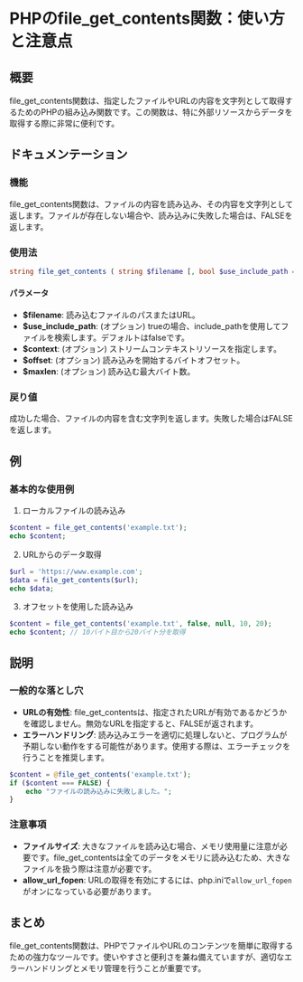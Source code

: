 <!--
Meta Description: # PHPのfile_get_contents関数：使い方と注意点 ## 概要 file_get_contents関数は、指定したファイルやURLの内容を文字列として取得するためのPHPの組み込み関数です。この関数は、特に外部リソースからデータを取得する際に非常に便利です。 ## ドキュメンテーショ...
Meta Keywords: php, content, file_get_contents, オプション, example
-->

# PHPのfile_get_contents関数：使い方と注意点

## 概要
file_get_contents関数は、指定したファイルやURLの内容を文字列として取得するためのPHPの組み込み関数です。この関数は、特に外部リソースからデータを取得する際に非常に便利です。

## ドキュメンテーション

### 機能
file_get_contents関数は、ファイルの内容を読み込み、その内容を文字列として返します。ファイルが存在しない場合や、読み込みに失敗した場合は、FALSEを返します。

### 使用法
```php
string file_get_contents ( string $filename [, bool $use_include_path = false [, resource $context = null [, int $offset = 0 [, int $maxlen = null ]]]] )
```

#### パラメータ
- **$filename**: 読み込むファイルのパスまたはURL。
- **$use_include_path**: (オプション) trueの場合、include_pathを使用してファイルを検索します。デフォルトはfalseです。
- **$context**: (オプション) ストリームコンテキストリソースを指定します。
- **$offset**: (オプション) 読み込みを開始するバイトオフセット。
- **$maxlen**: (オプション) 読み込む最大バイト数。

### 戻り値
成功した場合、ファイルの内容を含む文字列を返します。失敗した場合はFALSEを返します。

## 例

### 基本的な使用例
1. ローカルファイルの読み込み
```php
$content = file_get_contents('example.txt');
echo $content;
```

2. URLからのデータ取得
```php
$url = 'https://www.example.com';
$data = file_get_contents($url);
echo $data;
```

3. オフセットを使用した読み込み
```php
$content = file_get_contents('example.txt', false, null, 10, 20);
echo $content; // 10バイト目から20バイト分を取得
```

## 説明

### 一般的な落とし穴
- **URLの有効性**: file_get_contentsは、指定されたURLが有効であるかどうかを確認しません。無効なURLを指定すると、FALSEが返されます。
- **エラーハンドリング**: 読み込みエラーを適切に処理しないと、プログラムが予期しない動作をする可能性があります。使用する際は、エラーチェックを行うことを推奨します。
```php
$content = @file_get_contents('example.txt');
if ($content === FALSE) {
    echo "ファイルの読み込みに失敗しました。";
}
```

### 注意事項
- **ファイルサイズ**: 大きなファイルを読み込む場合、メモリ使用量に注意が必要です。file_get_contentsは全てのデータをメモリに読み込むため、大きなファイルを扱う際は注意が必要です。
- **allow_url_fopen**: URLの取得を有効にするには、php.iniで`allow_url_fopen`がオンになっている必要があります。

## まとめ
file_get_contents関数は、PHPでファイルやURLのコンテンツを簡単に取得するための強力なツールです。使いやすさと便利さを兼ね備えていますが、適切なエラーハンドリングとメモリ管理を行うことが重要です。